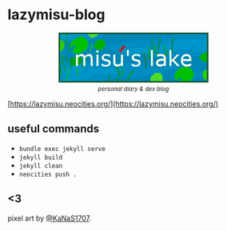 # lazymisu-blog

<p align="center">
    <img src="assets/img/master.jpg" alt="master.jpg"/>
    <br>
    <small><i>personal diary & dev blog</i></small>
</p>

[https://lazymisu.neocities.org/](https://lazymisu.neocities.org/)

## useful commands

- `bundle exec jekyll serve`
- `jekyll build`
- `jekyll clean`
- `neocities push .`

## <3

pixel art by [@KaNaS1707](https://www.deviantart.com/kanas1707).
